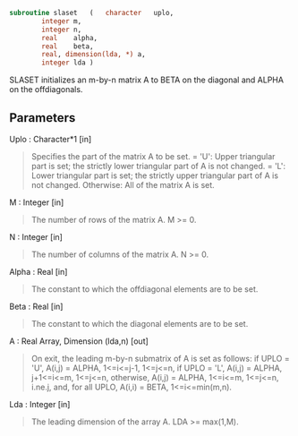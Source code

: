 ```fortran
subroutine slaset	(	character	uplo,
		integer	m,
		integer	n,
		real	alpha,
		real	beta,
		real, dimension(lda, *)	a,
		integer	lda )
```

 SLASET initializes an m-by-n matrix A to BETA on the diagonal and
 ALPHA on the offdiagonals.

## Parameters
Uplo : Character*1 [in]
> Specifies the part of the matrix A to be set.
> = 'U':      Upper triangular part is set; the strictly lower
> triangular part of A is not changed.
> = 'L':      Lower triangular part is set; the strictly upper
> triangular part of A is not changed.
> Otherwise:  All of the matrix A is set.

M : Integer [in]
> The number of rows of the matrix A.  M >= 0.

N : Integer [in]
> The number of columns of the matrix A.  N >= 0.

Alpha : Real [in]
> The constant to which the offdiagonal elements are to be set.

Beta : Real [in]
> The constant to which the diagonal elements are to be set.

A : Real Array, Dimension (lda,n) [out]
> On exit, the leading m-by-n submatrix of A is set as follows:
> if UPLO = 'U', A(i,j) = ALPHA, 1<=i<=j-1, 1<=j<=n,
> if UPLO = 'L', A(i,j) = ALPHA, j+1<=i<=m, 1<=j<=n,
> otherwise,     A(i,j) = ALPHA, 1<=i<=m, 1<=j<=n, i.ne.j,
> and, for all UPLO, A(i,i) = BETA, 1<=i<=min(m,n).

Lda : Integer [in]
> The leading dimension of the array A.  LDA >= max(1,M).

